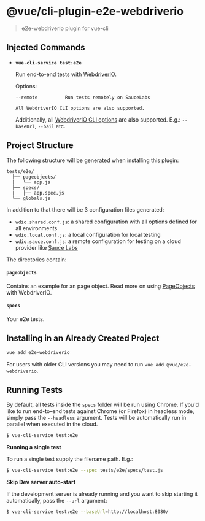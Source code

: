 # @vue/cli-plugin-e2e-webdriverio

> e2e-webdriverio plugin for vue-cli

## Injected Commands

- **`vue-cli-service test:e2e`**

  Run end-to-end tests with [WebdriverIO](https://webdriver.io/).

  Options:

  ```
  --remote          Run tests remotely on SauceLabs

  All WebdriverIO CLI options are also supported.

  ```

  Additionally, all [WebdriverIO CLI options](https://webdriver.io/docs/clioptions.html) are also supported.
  E.g.: `--baseUrl`, `--bail` etc.


## Project Structure

The following structure will be generated when installing this plugin:

```
tests/e2e/
  ├── pageobjects/
  |   └── app.js
  ├── specs/
  |   ├── app.spec.js
  └── globals.js
```

In addition to that there will be 3 configuration files generated:

- `wdio.shared.conf.js`: a shared configuration with all options defined for all environments
- `wdio.local.conf.js`: a local configuration for local testing
- `wdio.sauce.conf.js`: a remote configuration for testing on a cloud provider like [Sauce Labs](https://saucelabs.com/)

The directories contain:

#### `pageobjects`
Contains an example for an page object. Read more on using [PageObjects](https://webdriver.io/docs/pageobjects.html) with WebdriverIO.

#### `specs`
Your e2e tests.

## Installing in an Already Created Project

``` sh
vue add e2e-webdriverio
```

For users with older CLI versions you may need to run `vue add @vue/e2e-webdriverio`.

## Running Tests

By default, all tests inside the `specs` folder will be run using Chrome. If you'd like to run end-to-end tests against Chrome (or Firefox) in headless mode, simply pass the `--headless` argument. Tests will be automatically run in parallel when executed in the cloud.

```sh
$ vue-cli-service test:e2e
```

**Running a single test**

To run a single test supply the filename path. E.g.:

```sh
$ vue-cli-service test:e2e --spec tests/e2e/specs/test.js
```

**Skip Dev server auto-start**

If the development server is already running and you want to skip starting it automatically, pass the `--url` argument:

```sh
$ vue-cli-service test:e2e --baseUrl=http://localhost:8080/
```
